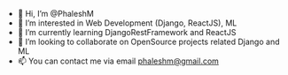 - 👋 Hi, I’m @PhaleshM
- 👀 I’m interested in Web Development (Django, ReactJS), ML
- 🌱 I’m currently learning DjangoRestFramework and ReactJS
- 💞️ I’m looking to collaborate on OpenSource projects related Django and ML
- 📫 You can contact me via email phaleshm@gmail.com

<!---
PhaleshM/PhaleshM is a ✨ special ✨ repository because its `README.md` (this file) appears on your GitHub profile.
You can click the Preview link to take a look at your changes.
--->
